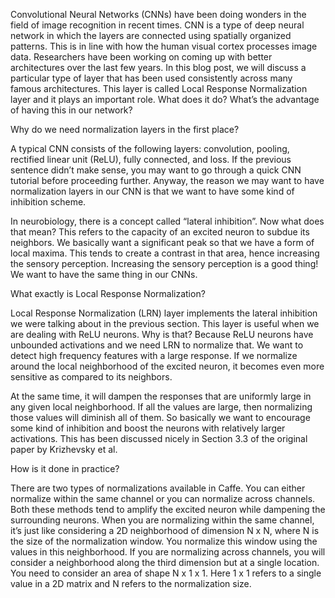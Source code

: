 Convolutional Neural Networks (CNNs) have been doing wonders in the field of image recognition in recent times. CNN is a type of deep neural network in which the layers are connected using spatially organized patterns. This is in line with how the human visual cortex processes image data. Researchers have been working on coming up with better architectures over the last few years. In this blog post, we will discuss a particular type of layer that has been used consistently across many famous architectures. This layer is called Local Response Normalization layer and it plays an important role. What does it do? What’s the advantage of having this in our network?  

Why do we need normalization layers in the first place?

A typical CNN consists of the following layers: convolution, pooling, rectified linear unit (ReLU), fully connected, and loss. If the previous sentence didn’t make sense, you may want to go through a quick CNN tutorial before proceeding further. Anyway, the reason we may want to have normalization layers in our CNN is that we want to have some kind of inhibition scheme.

In neurobiology, there is a concept called “lateral inhibition”. Now what does that mean? This refers to the capacity of an excited neuron to subdue its neighbors. We basically want a significant peak so that we have a form of local maxima. This tends to create a contrast in that area, hence increasing the sensory perception. Increasing the sensory perception is a good thing! We want to have the same thing in our CNNs.

What exactly is Local Response Normalization?

Local Response Normalization (LRN) layer implements the lateral inhibition we were talking about in the previous section. This layer is useful when we are dealing with ReLU neurons. Why is that? Because ReLU neurons have unbounded activations and we need LRN to normalize that. We want to detect high frequency features with a large response. If we normalize around the local neighborhood of the excited neuron, it becomes even more sensitive as compared to its neighbors.

At the same time, it will dampen the responses that are uniformly large in any given local neighborhood. If all the values are large, then normalizing those values will diminish all of them. So basically we want to encourage some kind of inhibition and boost the neurons with relatively larger activations. This has been discussed nicely in Section 3.3 of the original paper by Krizhevsky et al.

How is it done in practice?

There are two types of normalizations available in Caffe. You can either normalize within the same channel or you can normalize across channels. Both these methods tend to amplify the excited neuron while dampening the surrounding neurons. When you are normalizing within the same channel, it’s just like considering a 2D neighborhood of dimension N x N, where N is the size of the normalization window. You normalize this window using the values in this neighborhood. If you are normalizing across channels, you will consider a neighborhood along the third dimension but at a single location. You need to consider an area of shape N x 1 x 1. Here 1 x 1 refers to a single value in a 2D matrix and N refers to the normalization size.
